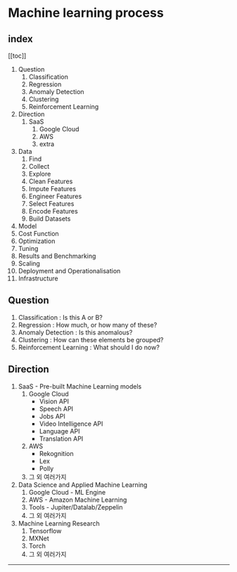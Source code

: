 # Machine learning process

## index

[[toc]]

1. Question
    1. Classification
    1. Regression
    1. Anomaly Detection
    1. Clustering
    1. Reinforcement Learning
1. Direction
    1. SaaS
        1. Google Cloud
        1. AWS
        1. extra
1. Data
    1. Find
    1. Collect
    1. Explore
    1. Clean Features
    1. Impute Features
    1. Engineer Features
    1. Select Features
    1. Encode Features
    1. Build Datasets
1. Model
1. Cost Function
1. Optimization
1. Tuning
1. Results and Benchmarking
1. Scaling
1. Deployment and Operationalisation
1. Infrastructure

## Question
1. Classification : Is this A or B?
2. Regression : How much, or how many of these?
3. Anomaly Detection : Is this anomalous?
4. Clustering : How can these elements be grouped?
5. Reinforcement Learning : What should I do now?

## Direction
1. SaaS - Pre-built Machine Learning models
    1. Google Cloud
        - Vision API
        - Speech API
        - Jobs API
        - Video Intelligence API
        - Language API
        - Translation API
    1. AWS
        - Rekognition
        - Lex
        - Polly
    1. 그 외 여러가지
1. Data Science and Applied Machine Learning
    1. Google Cloud - ML Engine
    1. AWS - Amazon Machine Learning
    1. Tools - Jupiter/Datalab/Zeppelin
    1. 그 외 여러가지
1. Machine Learning Research
    1. Tensorflow
    1. MXNet
    1. Torch
    1. 그 외 여러가지
---
